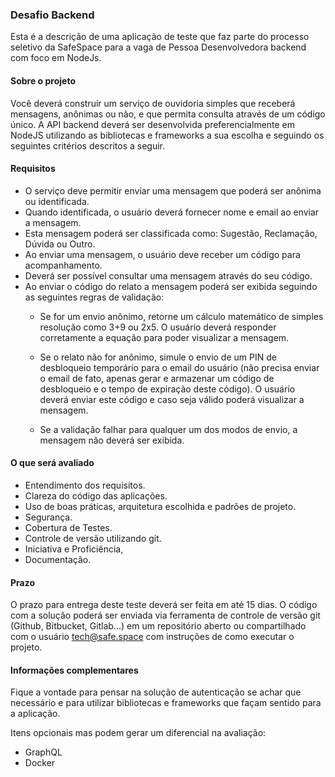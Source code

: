 ### Desafio Backend

Esta é a descrição de uma aplicação de teste que faz parte do processo seletivo da SafeSpace para a vaga de Pessoa Desenvolvedora backend com foco em NodeJs.

#### Sobre o projeto

Você deverá construir um serviço de ouvidoria simples que receberá mensagens, anônimas ou não, e que permita consulta através de um código único. A API backend deverá ser desenvolvida preferencialmente em NodeJS utilizando as bibliotecas e frameworks a sua escolha e seguindo os seguintes critérios descritos a seguir.

#### Requisitos

- O serviço deve permitir enviar uma mensagem que poderá ser anônima ou identificada.
- Quando identificada, o usuário deverá fornecer nome e email ao enviar a mensagem.
- Esta mensagem poderá ser classificada como: Sugestão, Reclamação, Dúvida ou Outro.
- Ao enviar uma mensagem, o usuário deve receber um código para acompanhamento.
- Deverá ser possível consultar uma mensagem através do seu código.
- Ao enviar o código do relato a mensagem poderá ser exibida seguindo as seguintes regras de validação:
   - Se for um envio anônimo, retorne um cálculo matemático de simples resolução como 3+9 ou 2x5. O usuário deverá responder corretamente a equação para poder visualizar a mensagem.

  - Se o relato não for anônimo, simule o envio de um PIN de desbloqueio temporário para o email do usuário (não precisa enviar o email de fato, apenas gerar e armazenar um código de desbloqueio e o tempo de expiração deste código). O usuário deverá enviar este código e caso seja válido poderá visualizar a mensagem.

  - Se a validação falhar para qualquer um dos modos de envio, a mensagem não deverá ser exibida.

#### O que será avaliado

- Entendimento dos requisitos.
- Clareza do código das aplicações.
- Uso de boas práticas, arquitetura escolhida e padrões de projeto.
- Segurança.
- Cobertura de Testes.
- Controle de versão utilizando git.
- Iniciativa e Proficiência,
- Documentação.

#### Prazo

O prazo para entrega deste teste deverá ser feita em até 15 dias. O código com a solução poderá ser enviada via ferramenta de controle de versão git (Github, Bitbucket, Gitlab...) em um repositório aberto ou compartilhado com o usuário tech@safe.space com instruções de como executar o projeto.

#### Informações complementares

Fique a vontade para pensar na solução de autenticação se achar que necessário e para utilizar bibliotecas e frameworks que façam sentido para a aplicação.

Itens opcionais mas podem gerar um diferencial na avaliação:
- GraphQL
- Docker